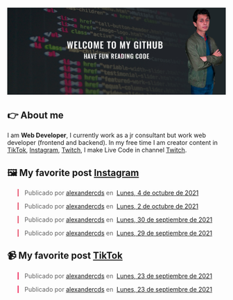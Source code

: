 [![Header](https://raw.githubusercontent.com/AlexanderCDs/hooks-app/master/src/assets/images/github.jpg "Header")](https://www.youtube.com/channel/UCmXXKj2lTr8J1zh3KCTj2XQ?sub_confirmation=1)

## 👉 About me
I am **Web Developer**, I currently work as a jr consultant but work web developer (frontend and backend). In my free time I am creator content in [TikTok](https://www.tiktok.com/@alexandercds), [Instagram](https://www.instagram.com/alexandercds.cs/?hl=es-la), [Twitch](https://twitch.tv/arthurreset), I make Live Code in channel [Twitch](https://twitch.tv/arthurreset).

## 🖼️ My favorite post [Instagram](https://www.instagram.com/alexandercds.cs/?hl=es-la)

<div>
    <blockquote style="border-color: #e43f5d"> 
        Publicado por 
        <a href="https://www.instagram.com/alexandercds.cs/" target="_blank">alexandercds</a>
        en&nbsp;
        <a href="https://www.instagram.com/p/CUm_l-CtBaG/" target="_blank">Lunes, 4 de octubre de 2021</a>
    </blockquote>
</div>

<div>
    <blockquote style="border-color: #e43f5d"> 
        Publicado por 
        <a href="https://www.instagram.com/alexandercds.cs/" target="_blank">alexandercds</a>
        en&nbsp;
        <a href="https://www.instagram.com/p/CUh2AYstFju/">Lunes, 2 de octubre de 2021</a>
    </blockquote>
</div>

<div>
    <blockquote style="border-color: #e43f5d"> 
        Publicado por 
        <a href="https://www.instagram.com/alexandercds.cs/" target="_blank">alexandercds</a>
        en&nbsp;
        <a href="https://www.instagram.com/p/CUcli4gFiUZ/" target="_blank">Lunes, 30 de septiembre de 2021</a>
    </blockquote>
</div>

<div>
    <blockquote style="border-color: #e43f5d"> 
        Publicado por 
        <a href="https://www.instagram.com/alexandercds.cs/" target="_blank">alexandercds</a>
        en&nbsp;
        <a href="https://www.instagram.com/p/CUcli4gFiUZ/" target="_blank">Lunes, 29 de septiembre de 2021</a>
    </blockquote>
</div>

## 📹 My favorite post [TikTok](https://www.tiktok.com/@alexandercds)

<div>
    <blockquote style="border-color: #ee1b50"> 
        Publicado por 
        <a href="https://www.tiktok.com/@alexandercds" target="_blank">alexandercds</a>
        en&nbsp;
        <a href="https://www.tiktok.com/@alexandercds/video/7011150290338565381?is_copy_url=1&is_from_webapp=v1" target="_blank">Lunes, 23 de septiembre de 2021</a>
    </blockquote>
</div>

<div>
    <blockquote style="border-color: #ee1b50"> 
        Publicado por 
        <a href="https://www.tiktok.com/@alexandercds" target="_blank">alexandercds</a>
        en&nbsp;
        <a href="https://www.tiktok.com/@alexandercds/video/6995985988250012934?is_copy_url=1&is_from_webapp=v1" target="_blank">Lunes, 23 de septiembre de 2021</a>
    </blockquote>
</div>

